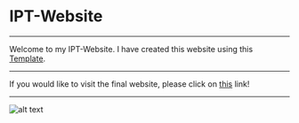 # IPT-Website

---

Welcome to my IPT-Website. I have created this website using this [Template](https://github.com/helfi92/studorlio).

---

If you would like to visit the final website, please click on [this](https://martin-zurek.github.io/IPT-Website/) link!

---

![alt text](https://martin-zurek.github.io/IPT-Website/assets/img/logo.png "Logo")
